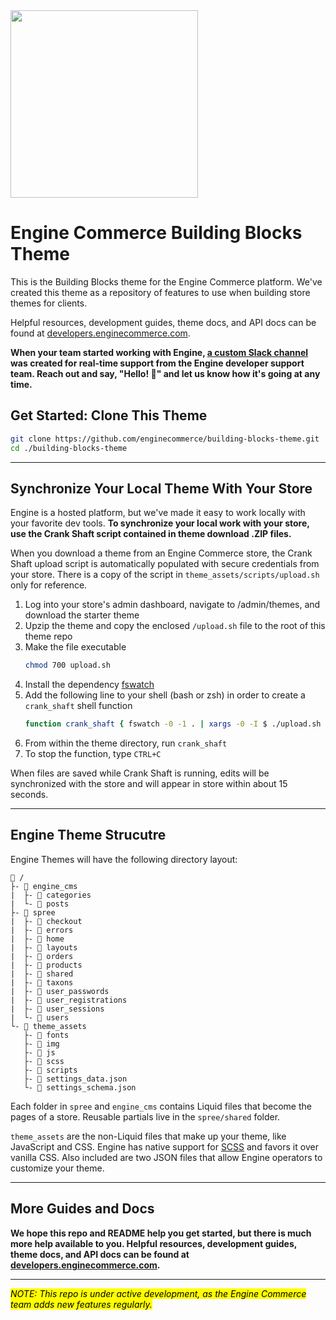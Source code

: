 <img src="https://repository-images.githubusercontent.com/179382354/7e1e3b00-0249-11ea-843b-87cd0285cb39" width="300">

Engine Commerce Building Blocks Theme
=======================================================================

This is the Building Blocks theme for the Engine Commerce platform. We've created this theme as a repository of features to use when building store themes for clients.

Helpful resources, development guides, theme docs, and API docs can be found at [developers.enginecommerce.com](https://developers.enginecommerce.com).

**When your team started working with Engine, [a custom Slack channel](https://slack.com/) was created for real-time support from the Engine developer support team. Reach out and say, "Hello! 👋" and let us know how it's going at any time.**

## Get Started: Clone This Theme

```bash
git clone https://github.com/enginecommerce/building-blocks-theme.git
cd ./building-blocks-theme
```

---

## Synchronize Your Local Theme With Your Store

Engine is a hosted platform, but we've made it easy to work locally with your favorite dev tools. **To synchronize your local work with your store, use the Crank Shaft script contained in theme download .ZIP files.**

When you download a theme from an Engine Commerce store, the Crank Shaft upload script is automatically populated with secure credentials from your store. There is a copy of the script in `theme_assets/scripts/upload.sh` only for reference.

1. Log into your store's admin dashboard, navigate to /admin/themes, and download the starter theme
2. Upzip the theme and copy the enclosed `/upload.sh` file to the root of this theme repo
3. Make the file executable
    ```bash
    chmod 700 upload.sh
    ```
4. Install the dependency [fswatch](https://github.com/emcrisostomo/fswatch)
5. Add the following line to your shell (bash or zsh) in order to create a `crank_shaft` shell function
    ```bash
    function crank_shaft { fswatch -0 -1 . | xargs -0 -I $ ./upload.sh }
    ```
6. From within the theme directory, run `crank_shaft`
7. To stop the function, type `CTRL+C`

When files are saved while Crank Shaft is running, edits will be synchronized with the store and will appear in store within about 15 seconds.

---

## Engine Theme Strucutre

Engine Themes will have the following directory layout:

```text
📂 /
├- 📂 engine_cms
|  ├- 📂 categories
|  └- 📂 posts
├- 📂 spree
|  ├- 📂 checkout
|  ├- 📂 errors
|  ├- 📂 home
|  ├- 📂 layouts
|  ├- 📂 orders
|  ├- 📂 products
|  ├- 📂 shared
|  ├- 📂 taxons
|  ├- 📂 user_passwords
|  ├- 📂 user_registrations
|  ├- 📂 user_sessions
|  └- 📂 users
└- 📂 theme_assets
   ├- 📂 fonts
   ├- 📂 img
   ├- 📂 js
   ├- 📂 scss
   ├- 📂 scripts
   ├- 📄 settings_data.json
   └- 📄 settings_schema.json
```

Each folder in `spree` and `engine_cms` contains Liquid files that become the pages of a store. Reusable partials live in the `spree/shared` folder.

`theme_assets` are the non-Liquid files that make up your theme, like JavaScript and CSS. Engine has native support for [SCSS](https://sass-lang.com/) and favors it over vanilla CSS. Also included are two JSON files that allow Engine operators to customize your theme.

---

## More Guides and Docs

**We hope this repo and README help you get started, but there is much more help available to you. Helpful resources, development guides, theme docs, and API docs can be found at [developers.enginecommerce.com](https://developers.enginecommerce.com).**

---

<mark>_NOTE: This repo is under active development, as the Engine Commerce team adds new features regularly._</mark>
